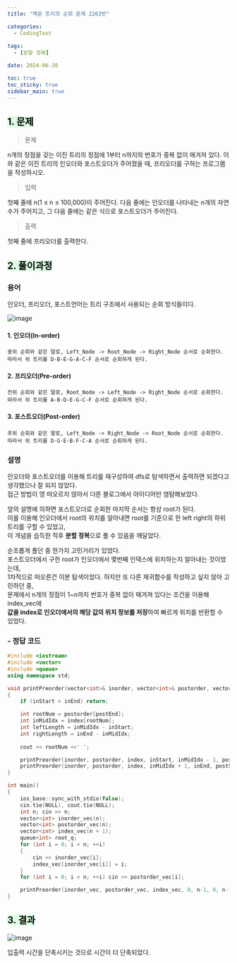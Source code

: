```yaml
---
title: "백준 트리의 순회 문제 2263번"

categories:
  - CodingTest
 
tags:
  - [분할 정복]

date: 2024-06-30

toc: true
toc_sticky: true
sidebar_main: true
---
```


## <mark style = "background-color : #dcffe4">1. 문제

> 문제

n개의 정점을 갖는 이진 트리의 정점에 1부터 n까지의 번호가 중복 없이 매겨져 있다. 이와 같은 이진 트리의 인오더와 포스트오더가 주어졌을 때, 프리오더를 구하는 프로그램을 작성하시오.

> 입력

첫째 줄에 n(1 ≤ n ≤ 100,000)이 주어진다. 다음 줄에는 인오더를 나타내는 n개의 자연수가 주어지고, 그 다음 줄에는 같은 식으로 포스트오더가 주어진다.

> 출력

 첫째 줄에 프리오더를 출력한다.


## <mark style = "background-color : #dcffe4">2. 풀이과정 

### 용어
인오더, 프리오더, 포스트언어는 트리 구조에서 사용되는 순회 방식들이다.

![image](https://github.com/chodott/chodott.github.io/assets/89974193/764ac4f7-04cf-47bb-9af4-13d5d3d2fb55)
#### 1. 인오더(In-order)
	중위 순회와 같은 말로, Left_Node -> Root_Node -> Right_Node 순서로 순회한다.
	따라서 위 트리를 D-B-E-G-A-C-F 순서로 순회하게 된다.

#### 2. 프리오더(Pre-order)
	전위 순회와 같은 말로, Root_Node -> Left_Node -> Right_Node 순서로 순회한다.
	따라서 위 트리를 A-B-D-E-G-C-F 순서로 순회하게 된다.

#### 3. 포스트오더(Post-order)
	후위 순회와 같은 말로, Left_Node -> Right_Node -> Root_Node 순서로 순회한다.
	따라서 위 트리를 D-G-E-B-F-C-A 순서로 순회하게 된다.

###  설명

인오더와 포스트오더를 이용해 트리를 재구성하여 dfs로 탐색하면서 출력하면 되겠다고 생각했으나 잘 되지 않았다.<br>
접근 방법이 영 떠오르지 않아서 다른 블로그에서 아이디어만 염탐해보았다.

앞의 설명에 의하면 포스트오더로 순회한 마지막 순서는 항상 root가 된다.<br>
이를 이용해 인오더에서 root의 위치를 알아내면 root를 기준으로 한 left right의 하위 트리를 구할 수 있었고,<br>
이 개념을 습득한 직후 **분할 정복**으로 풀 수 있음을 깨달았다.

순조롭게 풀던 중 한가지 고민거리가 있었다. <br>
포스트오더에서 구한 root가 인오더에서 몇번째 인덱스에 위치하는지 알아내는 것이었는데, <br>
1차적으로 떠오른건 이분 탐색이었다. 하지만 또 다른 재귀함수를 작성하고 싶지 않아 고민하던 중,<br>
문제에서 n개의 정점이 1~n까지 번호가 중복 없이 매겨져 있다는 조건을 이용해 index_vec에 <br>
**값을 index로 인오더에서의 해당 값의 위치 정보를 저장**하여 빠르게 위치를 반환할 수 있었다. 



### - **정답 코드**

```c++
#include <iostream>
#include <vector>
#include <queue>
using namespace std;

void printPreorder(vector<int>& inorder, vector<int>& postorder, vector<int>& index, int inStart, int inEnd, int postStart, int postEnd)
{
	if (inStart > inEnd) return;

	int rootNum = postorder[postEnd];
	int inMidIdx = index[rootNum];
	int leftLength = inMidIdx - inStart;
	int rightLength = inEnd - inMidIdx;
	
	cout << rootNum <<' ';

	printPreorder(inorder, postorder, index, inStart, inMidIdx - 1, postStart, postStart + leftLength - 1);
	printPreorder(inorder, postorder, index, inMidIdx + 1, inEnd, postStart + leftLength, postEnd - 1);
}

int main()
{
	ios_base::sync_with_stdio(false);
	cin.tie(NULL), cout.tie(NULL);
	int n; cin >> n;
	vector<int> inorder_vec(n);
	vector<int> postorder_vec(n);
	vector<int> index_vec(n + 1);
	queue<int> root_q;
	for (int i = 0; i < n; ++i) 
	{
		cin >> inorder_vec[i];
		index_vec[inorder_vec[i]] = i;
	}
	for (int i = 0; i < n; ++i) cin >> postorder_vec[i];

	printPreorder(inorder_vec, postorder_vec, index_vec, 0, n-1, 0, n-1);
}
```

## <mark style = "background-color : #dcffe4"> 3. 결과

![image](https://github.com/chodott/chodott.github.io/assets/89974193/c7f8e9a6-34d9-4f3a-ad82-c2d757fd9b3e)

입출력 시간을 단축시키는 것으로 시간이 더 단축되었다.